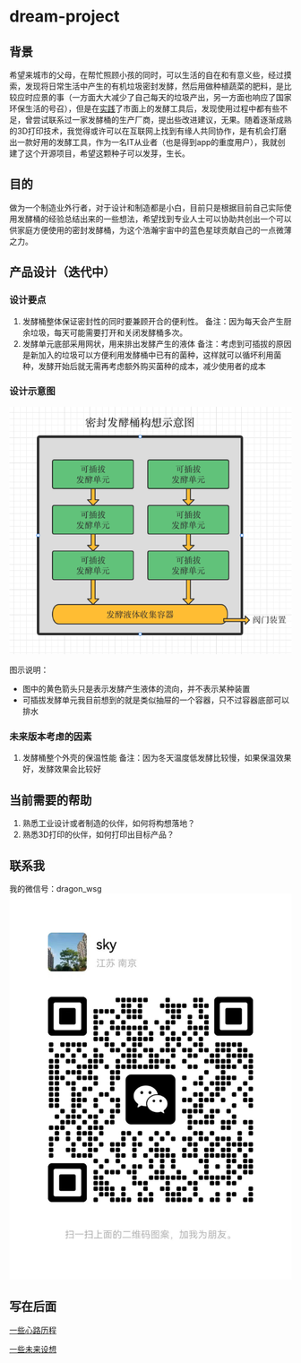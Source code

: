 # dream-project

## 背景

希望来城市的父母，在帮忙照顾小孩的同时，可以生活的自在和有意义些，经过摸索，发现将日常生活中产生的有机垃圾密封发酵，然后用做种植蔬菜的肥料，是比较应时应景的事（一方面大大减少了自己每天的垃圾产出，另一方面也响应了国家环保生活的号召），但是在[实践](my-practical/楼顶阳台发酵种植.md)了市面上的发酵工具后，发现使用过程中都有些不足，曾尝试联系过一家发酵桶的生产厂商，提出些改进建议，无果。随着逐渐成熟的3D打印技术，我觉得或许可以在互联网上找到有缘人共同协作，是有机会打磨出一款好用的发酵工具，作为一名IT从业者（也是得到app的重度用户），我就创建了这个开源项目，希望这颗种子可以发芽，生长。

## 目的

做为一个制造业外行者，对于设计和制造都是小白，目前只是根据目前自己实际使用发酵桶的经验总结出来的一些想法，希望找到专业人士可以协助共创出一个可以供家庭方便使用的密封发酵桶，为这个浩瀚宇宙中的蓝色星球贡献自己的一点微薄之力。


## 产品设计（迭代中）

### 设计要点

1. 发酵桶整体保证密封性的同时要兼顾开合的便利性。
   备注：因为每天会产生厨余垃圾，每天可能需要打开和关闭发酵桶多次。
2. 发酵单元底部采用网状，用来排出发酵产生的液体
   备注：考虑到可插拔的原因是新加入的垃圾可以方便利用发酵桶中已有的菌种，这样就可以循坏利用菌种，发酵开始后就无需再考虑额外购买菌种的成本，减少使用者的成本

### 设计示意图

![1664001221538](image/README/1664001221538.png)

图示说明：

- 图中的黄色箭头只是表示发酵产生液体的流向，并不表示某种装置
- 可插拔发酵单元我目前想到的就是类似抽屉的一个容器，只不过容器底部可以排水


### 未来版本考虑的因素

1. 发酵桶整个外壳的保温性能
   备注：因为冬天温度低发酵比较慢，如果保温效果好，发酵效果会比较好

## 当前需要的帮助

1. 熟悉工业设计或者制造的伙伴，如何将构想落地？
2. 熟悉3D打印的伙伴，如何打印出目标产品？


## 联系我
我的微信号：dragon_wsg
![Wechat-card.jpeg](image/README/Wechat-card.jpeg)

## 写在后面
[一些心路历程](journey-of-heart/something-from-heart.md)

[一些未来设想](journey-of-heart/vision.md)
